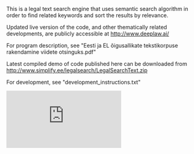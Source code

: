 This is a legal text search engine that uses semantic search algorithm in order to find related keywords and sort the results by relevance. 

Updated live version of the code, and other thematically related developments, are publicly accessible at http://www.deeplaw.ai/


For program description, see "Eesti ja EL õigusallikate tekstikorpuse rakendamine viidete otsinguks.pdf"

Latest compiled demo of code published here can be downloaded from http://www.simplify.ee/legalsearch/LegalSearchText.zip 

For development, see "development_instructions.txt"


[![Analytics](https://ga-beacon.appspot.com/UA-351728-28/LegalSearch/README.md?pixel)](https://github.com/igrigorik/ga-beacon)

